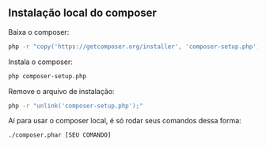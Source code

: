 ## Instalação local do composer

Baixa o composer:

```bash
php -r "copy('https://getcomposer.org/installer', 'composer-setup.php');"
```

Instala o composer:

```bash
php composer-setup.php
```

Remove o arquivo de instalação:

```bash
php -r "unlink('composer-setup.php');"
```


Aí para usar o composer local, é só rodar seus comandos dessa forma:

```bash
./composer.phar [SEU COMANDO]
```
